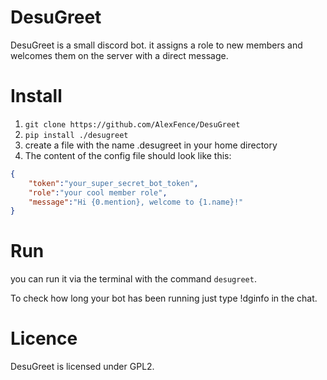 # DesuGreet
DesuGreet is a small discord bot. it assigns a role to new members and welcomes them on the server with a direct message.

# Install
1. `git clone https://github.com/AlexFence/DesuGreet`
2. `pip install ./desugreet`
3. create a file with the name .desugreet in your home directory
4. The content of the config file should look like this:
```JSON
{
    "token":"your_super_secret_bot_token",
    "role":"your cool member role",
    "message":"Hi {0.mention}, welcome to {1.name}!"
}
```

# Run
you can run it via the terminal with the command `desugreet`.

To check how long your bot has been running just type !dginfo in the chat.

# Licence
DesuGreet is licensed under GPL2.
